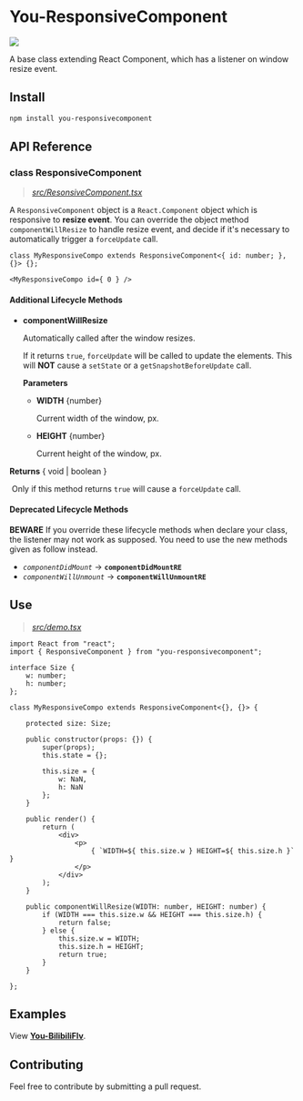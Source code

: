 # You-ResponsiveComponent

![](https://img.shields.io/badge/npm-v1.0.0-brightgreen)

A base class extending React Component, which has a listener on window resize event. 



## Install

```powershell
npm install you-responsivecomponent
```



## API Reference

### class ResponsiveComponent

>  *[src/ResonsiveComponent.tsx](https://github.com/AntoineYANG/You-ResponsiveComponent/blob/master/src/ResonsiveComponent.tsx)*

A `ResponsiveComponent` object is a `React.Component` object which is responsive to **resize event**. You can override the object method `componentWillResize` to handle resize event, and decide if it's necessary to automatically trigger a `forceUpdate` call. 



```tsx
class MyResponsiveCompo extends ResponsiveComponent<{ id: number; }, {}> {};
```

```tsx
<MyResponsiveCompo id={ 0 } />
```



#### Additional Lifecycle Methods

* **componentWillResize**

  Automatically called after the window resizes.

  If it returns `true`, `forceUpdate` will be called to update the elements. This will **NOT** cause a `setState` or a `getSnapshotBeforeUpdate` call. 

  **Parameters**

  * **WIDTH** {number}

    Current width of the window, px.

  * **HEIGHT** {number}

    Current height of the window, px.

  

**Returns** { void | boolean }

​	Only if this method returns `true` will cause a `forceUpdate` call. 



#### Deprecated Lifecycle Methods

**BEWARE** If you override these lifecycle methods when declare your class, the listener may not work as supposed. You need to use the new methods given as follow instead.

* _`componentDidMount`_ -> **`componentDidMountRE`**
* _`componentWillUnmount`_ -> **`componentWillUnmountRE`**



## Use

> *[src/demo.tsx](https://github.com/AntoineYANG/You-ResponsiveComponent/blob/master/src/demo.tsx)*

```tsx
import React from "react";
import { ResponsiveComponent } from "you-responsivecomponent";

interface Size {
    w: number;
    h: number;
};

class MyResponsiveCompo extends ResponsiveComponent<{}, {}> {
    
    protected size: Size;
    
    public constructor(props: {}) {
        super(props);
        this.state = {};
        
        this.size = {
            w: NaN,
            h: NaN
        };
    }
    
    public render() {
        return (
            <div>
                <p>
                    { `WIDTH=${ this.size.w } HEIGHT=${ this.size.h }` }
                </p>
            </div>
        );
    }
    
    public componentWillResize(WIDTH: number, HEIGHT: number) {
        if (WIDTH === this.size.w && HEIGHT === this.size.h) {
            return false;
        } else {
            this.size.w = WIDTH;
            this.size.h = HEIGHT;
            return true;
        }
    }
    
};
```



## Examples

View [**You-BilibiliFlv**](https://github.com/AntoineYANG/You-BilibiliFlv). 



## Contributing

Feel free to contribute by submitting a pull request.
